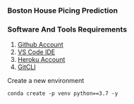 ### Boston House Picing Prediction

### Software And Tools Requirements

1. [Github Account](https://github.com)
2. [VS Code IDE](https://code.visualstudio.com)
3. [Heroku Account](https://heroku.com)
4. [GitCLI](https://got-scm.com/book/en/v2/Getting-Started-The-Command-Line)

Create a new environment 
```
conda create -p venv python==3.7 -y
```
